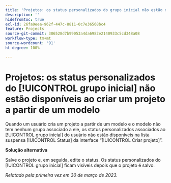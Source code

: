 ```yaml
---
title: 'Projetos: os status personalizados do grupo inicial não estão disponíveis ao criar um projeto a partir de um modelo'
description: ''
hidefromtoc: true
exl-id: 26fa9eea-962f-447c-8811-0c7e36568bc4
feature: Projects
source-git-commit: 386528d7b99053a4da6982e2140933c5cd348a08
workflow-type: tm+mt
source-wordcount: '91'
ht-degree: 100%

---
```


# Projetos: os status personalizados do [!UICONTROL grupo inicial] não estão disponíveis ao criar um projeto a partir de um modelo

Quando um usuário cria um projeto a partir de um modelo e o modelo não tem nenhum grupo associado a ele, os status personalizados associados ao [!UICONTROL grupo inicial] do usuário não estão disponíveis na lista suspensa [!UICONTROL Status] da interface “[!UICONTROL Criar projeto]”.

**Solução alternativa**

Salve o projeto e, em seguida, edite o status. Os status personalizados do [!UICONTROL grupo inicial] ficam visíveis depois que o projeto é salvo.

_Relatado pela primeira vez em 30 de março de 2023._
